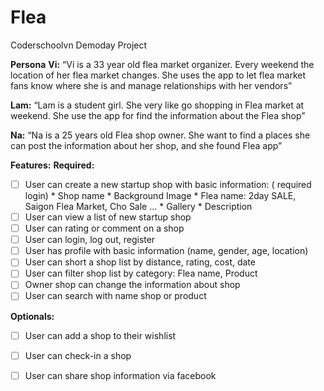 # Flea
Coderschoolvn Demoday Project

**Persona**
**Vi:** “Vi is a 33 year old flea market organizer. Every weekend the location of her flea market changes. 
She uses the app to let flea market fans know where she is and manage relationships with her vendors”

**Lam:** “Lam is a student girl. She very like go shopping in Flea market at weekend. 
She use the app for find the information about the Flea shop”

**Na:** “Na is a 25 years old Flea shop owner. She want to find a places she can post the information about her shop, 
and she found Flea app”


**Features:**
**Required:** 
  * [ ] User can create a new startup shop with basic information: ( required login)
        * Shop name
        * Background Image
        * Flea name: 2day SALE, Saigon Flea Market, Cho Sale …
        * Gallery
        * Description
 * [ ] User can view a list of new startup shop
 * [ ] User can rating or comment on a shop
 * [ ] User can login, log out, register
 * [ ] User has profile with basic information (name, gender, age, location)
 * [ ] User can short a shop list by distance, rating, cost, date
 * [ ] User can filter shop list by category: Flea name, Product
 * [ ] Owner shop can change the information about shop
 * [ ] User can search with name shop or product

**Optionals:**
* [ ] User can add a shop to their wishlist
* [ ] User can check-in a shop
* [ ] User can share shop information via facebook

